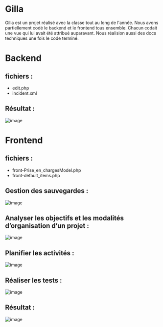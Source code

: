 # Gilla

Gilla est un projet réalisé avec la classe tout au long de l'année. Nous avons partiellement codé le backend et le frontend tous ensemble. 
Chacun codait une vue qui lui avait été attribué auparavant. Nous réalision aussi des docs techniques une fois le code terminé.

# Backend 

## fichiers :
- edit.php
- incident.xml

## Résultat :
![image](https://github.com/MathisCastell/gilla/assets/148212506/e1faed37-556e-40fc-b3c1-4e044f08e30e)

# Frontend

## fichiers :
- front-Prise_en_chargesModel.php
- front-default_items.php

## Gestion des sauvegardes :
![image](https://github.com/MathisCastell/gilla/assets/148212506/2c8ca850-9b52-4927-9717-97040bd15761)

## Analyser les objectifs et les modalités d’organisation d’un projet :
![image](https://github.com/MathisCastell/gilla/assets/148212506/a8d9774a-f360-4617-8df3-eb738462418a)
## Planifier les activités :
![image](https://github.com/MathisCastell/gilla/assets/148212506/6125045b-6ce8-4f6a-af5b-a071aa04e986)
## Réaliser les tests :
![image](https://github.com/MathisCastell/gilla/assets/148212506/480f150b-eb26-4954-82be-c9060d65f13d)

## Résultat :
![image](https://github.com/MathisCastell/gilla/assets/148212506/d0846846-fd0d-4f9c-a40f-608813aebfda)



